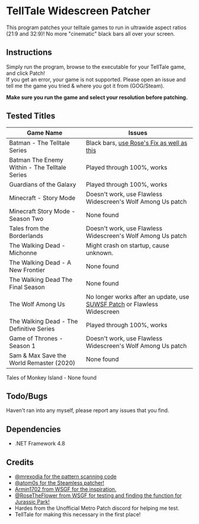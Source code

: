 # TellTale Widescreen Patcher

This program patches your telltale games to run in ultrawide aspect ratios (21:9 and 32:9)! No more "cinematic" black bars all over your screen.  

## Instructions

Simply run the program, browse to the executable for your TellTale game, and click Patch!  
If you get an error, your game is not supported. Please open an issue and tell me the game you tried & where you got it from (GOG/Steam).

**Make sure you run the game and select your resolution before patching.**

## Tested Titles

Game Name | Issues
----------- | -----------
Batman - The Telltale Series | Black bars, [use Rose's Fix as well as this](https://community.pcgamingwiki.com/files/file/1729-batman-the-telltale-series-no-letterbox/)  
Batman The Enemy Within - The Telltale Series | Played through 100%, works
Guardians of the Galaxy | Played through 100%, works
Minecraft - Story Mode | Doesn't work, use Flawless Widescreen's Wolf Among Us patch
Minecraft Story Mode - Season Two | None found
Tales from the Borderlands | Doesn't work, use Flawless Widescreen's Wolf Among Us patch
The Walking Dead - Michonne | Might crash on startup, cause unknown.
The Walking Dead - A New Frontier | None found
The Walking Dead The Final Season | None found
The Wolf Among Us | No longer works after an update, use [SUWSF Patch](https://github.com/PhantomGamers/TellTaleWidescreenPatcher/files/15126502/The.Wolf.Among.Us.SUWSF.v2.zip) or Flawless Widescreen
The Walking Dead - The Definitive Series | Played through 100%, works
Game of Thrones - Season 1 | Doesn't work, use Flawless Widescreen's Wolf Among Us patch
Sam & Max Save the World Remaster (2020) | None found
Tales of Monkey Island - None found

## Todo/Bugs

Haven't ran into any myself, please report any issues that you find.  

## Dependencies

* .NET Framework 4.8  

## Credits

* [@mrexodia for the pattern scanning code](https://github.com/mrexodia/PatternFinder)  
* [@atom0s for the Steamless patcher!](https://github.com/atom0s/Steamless)
* [Armin1702 from WSGF for the inspiration.](http://www.wsgf.org/forums/viewtopic.php?f=95&t=31782)
* [@RoseTheFlower from WSGF for testing and finding the function for Jurassic Park!](https://github.com/RoseTheFlower)
* Hardes from the Unofficial Metro Patch discord for helping me test.
* TellTale for making this necessary in the first place!
